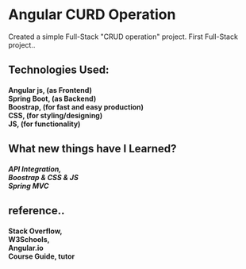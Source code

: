 # Angular CURD Operation

Created a simple Full-Stack "CRUD operation" project.
First Full-Stack project..

## Technologies Used:

#### <p>Angular js,  (as Frontend)<br>Spring Boot, (as Backend)<br>Boostrap,    (for fast and easy production)<br>CSS,         (for styling/designing)<br>JS,          (for functionality)</p>


## What new things have I Learned?

#### <p><i>API Integration,<br>Boostrap & CSS & JS<br>Spring MVC</i></p>


## reference..

#### <p>Stack Overflow,<br>W3Schools,<br>Angular.io<br>Course Guide, tutor</p>


